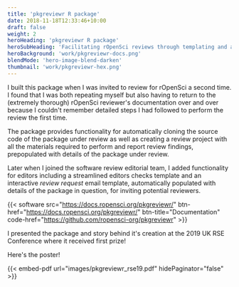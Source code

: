 ```yaml
---
title: 'pkgreviewr R package'
date: 2018-11-18T12:33:46+10:00
draft: false
weight: 2
heroHeading: 'pkgreviewr R package'
heroSubHeading: 'Facilitating rOpenSci reviews through templating and automation.'
heroBackground: 'work/pkgreviewr-docs.png'
blendMode: 'hero-image-blend-darken'
thumbnail: 'work/pkgreviewr-hex.png'
---
```


I built this package when I was invited to review for rOpenSci a second time. I found that I was both repeating myself but also having to return to the (extremely thorough) rOpenSci reviewer's documentation over and over because I couldn't remember detailed steps I had followed to perform the review the first time.

The package provides functionality for automatically cloning the source code of the package under review as well as creating a review project with all the materials required to perform and report review findings, prepopulated with details of the package under review.

Later when I joined the software review editorial team, I added functionality for editors including a streamlined editors checks template and an interactive _review request_ email template, automatically populated with details of the package in question, for inviting potential reviewers.

{{< software src="https://docs.ropensci.org/pkgreviewr/" btn-href="https://docs.ropensci.org/pkgreviewr/" 
btn-title="Documentation" code-href="https://github.com/ropensci-org/pkgreviewr" >}}






I presented the package and story behind it's creation at the 2019 UK RSE Conference where it received first prize!


Here's the poster!

{{< embed-pdf url="images/pkgreviewr_rse19.pdf" hidePaginator="false" >}}


